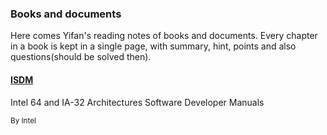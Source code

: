 ### **Books and documents**

Here comes Yifan's reading notes of books and documents. Every chapter in a book is kept in a single page, with summary, hint, points and also questions(should be solved then).

#### [ISDM](isdm/index.md)

Intel 64 and IA-32 Architectures Software Developer Manuals

<small>By Intel</small>